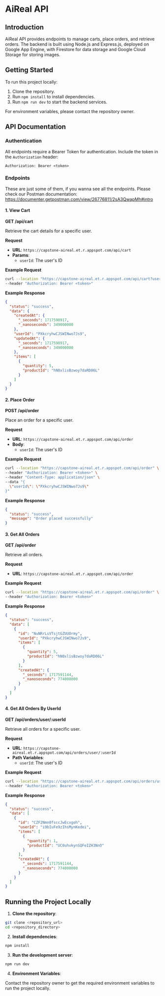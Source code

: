 # AiReal API

## Introduction

AiReal API provides endpoints to manage carts, place orders, and retrieve orders. The backend is built using Node.js and Express.js, deployed on Google App Engine, with Firestore for data storage and Google Cloud Storage for storing images.

## Getting Started

To run this project locally:

1. Clone the repository.
2. Run `npm install` to install dependencies.
3. Run `npm run dev` to start the backend services.

For environment variables, please contact the repository owner.

## API Documentation

### Authentication

All endpoints require a Bearer Token for authentication. Include the token in the `Authorization` header:

```
Authorization: Bearer <token>
```

### Endpoints
These are just some of them, if you wanna see all the endpoints. Please check our Postman documentation: https://documenter.getpostman.com/view/26776811/2sA3QwapMh#intro

#### 1. View Cart

**GET /api/cart**

Retrieve the cart details for a specific user.

**Request**

- **URL**: `https://capstone-aireal.et.r.appspot.com/api/cart`
- **Params**:
  - `userId`: The user's ID

**Example Request**

```bash
curl --location "https://capstone-aireal.et.r.appspot.com/api/cart?userId=PXkcryhwCJSWINwo7Js9" \
--header "Authorization: Bearer <token>"
```

**Example Response**

```json
{
  "status": "success",
  "data": {
    "createdAt": {
      "_seconds": 1717590917,
      "_nanoseconds": 349000000
    },
    "userId": "PXkcryhwCJSWINwo7Js9",
    "updatedAt": {
      "_seconds": 1717590917,
      "_nanoseconds": 349000000
    },
    "items": [
      {
        "quantity": 5,
        "productId": "hN0xlisBzwoy7daRD06L"
      }
    ]
  }
}
```

#### 2. Place Order

**POST /api/order**

Place an order for a specific user.

**Request**

- **URL**: `https://capstone-aireal.et.r.appspot.com/api/order`
- **Body**:
  - `userId`: The user's ID

**Example Request**

```bash
curl --location "https://capstone-aireal.et.r.appspot.com/api/order" \
--header "Authorization: Bearer <token>" \
--header "Content-Type: application/json" \
--data "{
  \"userId\": \"PXkcryhwCJSWINwo7Js9\"
}"
```

**Example Response**

```json
{
  "status": "success",
  "message": "Order placed successfully"
}
```

#### 3. Get All Orders

**GET /api/order**

Retrieve all orders.

**Request**

- **URL**: `https://capstone-aireal.et.r.appspot.com/api/order`

**Example Request**

```bash
curl --location "https://capstone-aireal.et.r.appspot.com/api/order" \
--header "Authorization: Bearer <token>"
```

**Example Response**

```json
{
  "status": "success",
  "data": [
    {
      "id": "NuNRrLsVTsjtGZUUOrmy",
      "userId": "PXkcryhwCJSWINwo7Js9",
      "items": [
        {
          "quantity": 5,
          "productId": "hN0xlisBzwoy7daRD06L"
        }
      ],
      "createdAt": {
        "_seconds": 1717591144,
        "_nanoseconds": 774000000
      }
    }
  ]
}
```

#### 4. Get All Orders By UserId

**GET /api/orders/user/:userId**

Retrieve all orders for a specific user.

**Request**

- **URL**: `https://capstone-aireal.et.r.appspot.com/api/orders/user/:userId`
- **Path Variables**:
  - `userId`: The user's ID

**Example Request**

```bash
curl --location "https://capstone-aireal.et.r.appspot.com/api/orders/user/i9bIuFe9zIhsMynKedei" \
--header "Authorization: Bearer <token>"
```

**Example Response**

```json
{
  "status": "success",
  "data": [
    {
      "id": "CZF2Nmn0fsccJwEcxgoh",
      "userId": "i9bIuFe9zIhsMynKedei",
      "items": [
        {
          "quantity": 1,
          "productId": "UC0uhvkynSQFeIZH3NnO"
        }
      ],
      "createdAt": {
        "_seconds": 1717591144,
        "_nanoseconds": 774000000
      }
    }
  ]
}
```

## Running the Project Locally

1. **Clone the repository**:

```bash
git clone <repository_url>
cd <repository_directory>
```

2. **Install dependencies**:

```bash
npm install
```

3. **Run the development server**:

```bash
npm run dev
```

4. **Environment Variables**:

Contact the repository owner to get the required environment variables to run the project locally.
